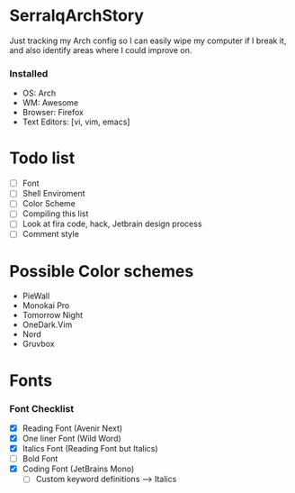 # SerralqArchStory
Just tracking my Arch config so I can easily wipe my computer if I break it, and also identify areas where I could improve on.

### Installed
- OS: Arch
- WM: Awesome
- Browser: Firefox
- Text Editors: [vi, vim, emacs]

# Todo list
- [ ] Font
- [ ] Shell Enviroment
- [ ] Color Scheme
- [ ] Compiling this list
- [ ] Look at fira code, hack, Jetbrain design process
- [ ] Comment style

# Possible Color schemes
- PieWall
- Monokai Pro
- Tomorrow Night
- OneDark.Vim
- Nord
- Gruvbox

# Fonts

### Font Checklist
- [x] Reading Font (Avenir Next)
- [x] One liner Font (Wild Word)
- [X] Italics Font (Reading Font but Italics)
- [ ] Bold Font
- [X] Coding Font (JetBrains Mono)
  - [ ] Custom keyword definitions --> Italics
